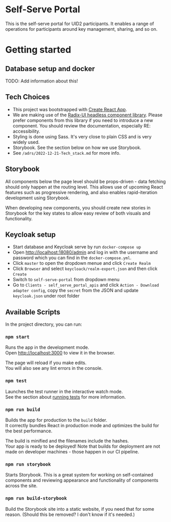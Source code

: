 # Self-Serve Portal

This is the self-serve portal for UID2 participants. It enables a range of operations for participants around key management, sharing, and so on.

# Getting started

## Database setup and docker

TODO: Add information about this!

## Tech Choices

- This project was bootstrapped with [Create React App](https://github.com/facebook/create-react-app).
- We are making use of the [Radix-UI headless component library](https://www.radix-ui.com/). Please prefer components from this library if you need to introduce a new component. You should review the documentation, especially RE: accessibility.
- Styling is done using Sass. It's very close to plain CSS and is very widely used.
- Storybook. See the section below on how we use Storybook.
- See `/adrs/2022-12-21-Tech_stack.md` for more info.

## Storybook

All components below the page level should be props-driven - data fetching should only happen at the routing level. This allows use of upcoming React features such as progressive rendering, and also enables rapid-iteration development using Storybook.

When developing new components, you should create new stories in Storybook for the key states to allow easy review of both visuals and functionality.

## Keycloak setup

- Start database and Keycloak serve by run `docker-compose up`
- Open [http://localhost:18080/admin](http://localhost:18080/admin/) and log in with the username and password which you can find in the `docker-compose.yml`.
- Click `master` to open the dropdown menue and click `Create Realm`
- Click `Browser` and select `keycloack/realm-export.json` and then click `Create`
- Switch to `self-serve-portal` from dropdown menu
- Go to `Clients - self_serve_portal_apis` and click `Action - Download adapter config`, copy the `secret` from the JSON and update `keycloak.json` under root folder

## Available Scripts

In the project directory, you can run:

### `npm start`

Runs the app in the development mode.\
Open [http://localhost:3000](http://localhost:3000) to view it in the browser.

The page will reload if you make edits.\
You will also see any lint errors in the console.

### `npm test`

Launches the test runner in the interactive watch mode.\
See the section about [running tests](https://facebook.github.io/create-react-app/docs/running-tests) for more information.

### `npm run build`

Builds the app for production to the `build` folder.\
It correctly bundles React in production mode and optimizes the build for the best performance.

The build is minified and the filenames include the hashes.\
Your app is ready to be deployed! Note that builds for deployment are not made on developer machines - those happen in our CI pipeline.

### `npm run storybook`

Starts Storybook. This is a great system for working on self-contained components and reviewing appearance and functionality of components across the site.

### `npm run build-storybook`

Build the Storybook site into a static website, if you need that for some reason. (Should this be removed? I don't know if it's needed.)
